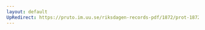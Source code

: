 ```yaml
---
layout: default
UpRedirect: https://pruto.im.uu.se/riksdagen-records-pdf/1872/prot-1872--fk--207.pdf
---
```

